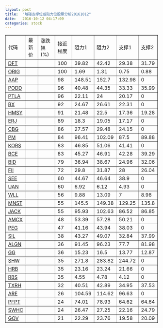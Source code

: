 ```yaml
---
layout: post
title:  "触碰支撑位或阻力位股票分析20161012"
date:   2016-10-12 04:17:09
categories: stock
---
```

<script type="text/javascript">
var stockList = []
stockList.push('gb_dft');
stockList.push('gb_orig');
stockList.push('gb_aap');
stockList.push('gb_podd');
stockList.push('gb_ptla');
stockList.push('gb_bx');
stockList.push('gb_hmsy');
stockList.push('gb_erj');
stockList.push('gb_cbg');
stockList.push('gb_pm');
stockList.push('gb_kors');
stockList.push('gb_bce');
stockList.push('gb_bid');
stockList.push('gb_fii');
stockList.push('gb_see');
stockList.push('gb_uan');
stockList.push('gb_wll');
stockList.push('gb_mnst');
stockList.push('gb_jack');
stockList.push('gb_amcx');
stockList.push('gb_peg');
stockList.push('gb_sil');
stockList.push('gb_algn');
stockList.push('gb_gg');
stockList.push('gb_shw');
stockList.push('gb_hrb');
stockList.push('gb_rbs');
stockList.push('gb_txrh');
stockList.push('gb_are');
stockList.push('gb_pfpt');
stockList.push('gb_swhc');
stockList.push('gb_gov');
</script>
<table border="1">
 <tr>
 <td>代码</td>
 <td>最新价</td>
 <td>涨跌幅(%)</td>
 <td>接近程度</td>
 <td>阻力1</td>
 <td>阻力2</td>
 <td>支撑1</td>
 <td>支撑2</td>
</tr>
  <tr id="dft" class="red">
  <td><a href="http://stock.finance.sina.com.cn/usstock/quotes/DFT.html" target="_blank">DFT</a></td><td></td><td></td><td>100</td><td>39.82</td><td>42.42</td><td>29.38</td><td>31.79</td></tr>
  <tr id="orig" class="green">
  <td><a href="http://stock.finance.sina.com.cn/usstock/quotes/ORIG.html" target="_blank">ORIG</a></td><td></td><td></td><td>100</td><td>1.69</td><td>1.31</td><td>0.75</td><td>0.88</td></tr>
  <tr id="aap" class="red">
  <td><a href="http://stock.finance.sina.com.cn/usstock/quotes/AAP.html" target="_blank">AAP</a></td><td></td><td></td><td>98</td><td>148.51</td><td>152.7</td><td>132.98</td><td>0</td></tr>
  <tr id="podd" class="red">
  <td><a href="http://stock.finance.sina.com.cn/usstock/quotes/PODD.html" target="_blank">PODD</a></td><td></td><td></td><td>96</td><td>40.48</td><td>44.35</td><td>33.33</td><td>35.99</td></tr>
  <tr id="ptla" class="red">
  <td><a href="http://stock.finance.sina.com.cn/usstock/quotes/PTLA.html" target="_blank">PTLA</a></td><td></td><td></td><td>96</td><td>22.11</td><td>24</td><td>20.17</td><td>0</td></tr>
  <tr id="bx" class="red">
  <td><a href="http://stock.finance.sina.com.cn/usstock/quotes/BX.html" target="_blank">BX</a></td><td></td><td></td><td>92</td><td>24.67</td><td>26.61</td><td>22.31</td><td>0</td></tr>
  <tr id="hmsy" class="red">
  <td><a href="http://stock.finance.sina.com.cn/usstock/quotes/HMSY.html" target="_blank">HMSY</a></td><td></td><td></td><td>91</td><td>21.48</td><td>22.5</td><td>17.36</td><td>19.28</td></tr>
  <tr id="erj" class="green">
  <td><a href="http://stock.finance.sina.com.cn/usstock/quotes/ERJ.html" target="_blank">ERJ</a></td><td></td><td></td><td>89</td><td>18.3</td><td>19.05</td><td>17.17</td><td>0</td></tr>
  <tr id="cbg" class="red">
  <td><a href="http://stock.finance.sina.com.cn/usstock/quotes/CBG.html" target="_blank">CBG</a></td><td></td><td></td><td>86</td><td>27.57</td><td>29.48</td><td>24.15</td><td>0</td></tr>
  <tr id="pm" class="red">
  <td><a href="http://stock.finance.sina.com.cn/usstock/quotes/PM.html" target="_blank">PM</a></td><td></td><td></td><td>84</td><td>96.41</td><td>102.09</td><td>87.5</td><td>89.88</td></tr>
  <tr id="kors" class="red">
  <td><a href="http://stock.finance.sina.com.cn/usstock/quotes/KORS.html" target="_blank">KORS</a></td><td></td><td></td><td>83</td><td>46.85</td><td>51.06</td><td>41.41</td><td>0</td></tr>
  <tr id="bce" class="red">
  <td><a href="http://stock.finance.sina.com.cn/usstock/quotes/BCE.html" target="_blank">BCE</a></td><td></td><td></td><td>83</td><td>45.27</td><td>46.91</td><td>42.28</td><td>39.29</td></tr>
  <tr id="bid" class="red">
  <td><a href="http://stock.finance.sina.com.cn/usstock/quotes/BID.html" target="_blank">BID</a></td><td></td><td></td><td>79</td><td>36.94</td><td>38.67</td><td>24.96</td><td>32.06</td></tr>
  <tr id="fii" class="green">
  <td><a href="http://stock.finance.sina.com.cn/usstock/quotes/FII.html" target="_blank">FII</a></td><td></td><td></td><td>72</td><td>29.8</td><td>31.87</td><td>28</td><td>26.04</td></tr>
  <tr id="see" class="red">
  <td><a href="http://stock.finance.sina.com.cn/usstock/quotes/SEE.html" target="_blank">SEE</a></td><td></td><td></td><td>60</td><td>44.67</td><td>46.64</td><td>38.9</td><td>0</td></tr>
  <tr id="uan" class="green">
  <td><a href="http://stock.finance.sina.com.cn/usstock/quotes/UAN.html" target="_blank">UAN</a></td><td></td><td></td><td>60</td><td>6.92</td><td>6.12</td><td>4.93</td><td>0</td></tr>
  <tr id="wll" class="green">
  <td><a href="http://stock.finance.sina.com.cn/usstock/quotes/WLL.html" target="_blank">WLL</a></td><td></td><td></td><td>56</td><td>9.88</td><td>13.09</td><td>7</td><td>8.98</td></tr>
  <tr id="mnst" class="red">
  <td><a href="http://stock.finance.sina.com.cn/usstock/quotes/MNST.html" target="_blank">MNST</a></td><td></td><td></td><td>55</td><td>145.5</td><td>149.38</td><td>129.25</td><td>135.8</td></tr>
  <tr id="jack" class="red">
  <td><a href="http://stock.finance.sina.com.cn/usstock/quotes/JACK.html" target="_blank">JACK</a></td><td></td><td></td><td>55</td><td>95.93</td><td>102.63</td><td>86.52</td><td>86.85</td></tr>
  <tr id="amcx" class="green">
  <td><a href="http://stock.finance.sina.com.cn/usstock/quotes/AMCX.html" target="_blank">AMCX</a></td><td></td><td></td><td>48</td><td>53.39</td><td>57.28</td><td>50.21</td><td>0</td></tr>
  <tr id="peg" class="red">
  <td><a href="http://stock.finance.sina.com.cn/usstock/quotes/PEG.html" target="_blank">PEG</a></td><td></td><td></td><td>47</td><td>41.16</td><td>43.94</td><td>38.03</td><td>0</td></tr>
  <tr id="sil" class="green">
  <td><a href="http://stock.finance.sina.com.cn/usstock/quotes/SIL.html" target="_blank">SIL</a></td><td></td><td></td><td>38</td><td>43.27</td><td>49.07</td><td>32.84</td><td>37.99</td></tr>
  <tr id="algn" class="red">
  <td><a href="http://stock.finance.sina.com.cn/usstock/quotes/ALGN.html" target="_blank">ALGN</a></td><td></td><td></td><td>36</td><td>91.45</td><td>96.23</td><td>77.7</td><td>81.98</td></tr>
  <tr id="gg" class="green">
  <td><a href="http://stock.finance.sina.com.cn/usstock/quotes/GG.html" target="_blank">GG</a></td><td></td><td></td><td>36</td><td>15.23</td><td>16.5</td><td>13.77</td><td>12.87</td></tr>
  <tr id="shw" class="red">
  <td><a href="http://stock.finance.sina.com.cn/usstock/quotes/SHW.html" target="_blank">SHW</a></td><td></td><td></td><td>35</td><td>271.8</td><td>283.82</td><td>244.72</td><td>0</td></tr>
  <tr id="hrb" class="red">
  <td><a href="http://stock.finance.sina.com.cn/usstock/quotes/HRB.html" target="_blank">HRB</a></td><td></td><td></td><td>35</td><td>23.16</td><td>23.24</td><td>21.66</td><td>0</td></tr>
  <tr id="rbs" class="red">
  <td><a href="http://stock.finance.sina.com.cn/usstock/quotes/RBS.html" target="_blank">RBS</a></td><td></td><td></td><td>35</td><td>4.55</td><td>4.78</td><td>4.12</td><td>0</td></tr>
  <tr id="txrh" class="green">
  <td><a href="http://stock.finance.sina.com.cn/usstock/quotes/TXRH.html" target="_blank">TXRH</a></td><td></td><td></td><td>32</td><td>40.51</td><td>42.89</td><td>34.95</td><td>37.53</td></tr>
  <tr id="are" class="red">
  <td><a href="http://stock.finance.sina.com.cn/usstock/quotes/ARE.html" target="_blank">ARE</a></td><td></td><td></td><td>26</td><td>104.59</td><td>114.62</td><td>96.63</td><td>0</td></tr>
  <tr id="pfpt" class="red">
  <td><a href="http://stock.finance.sina.com.cn/usstock/quotes/PFPT.html" target="_blank">PFPT</a></td><td></td><td></td><td>24</td><td>74.01</td><td>78.93</td><td>64.62</td><td>64.64</td></tr>
  <tr id="swhc" class="green">
  <td><a href="http://stock.finance.sina.com.cn/usstock/quotes/SWHC.html" target="_blank">SWHC</a></td><td></td><td></td><td>24</td><td>26.47</td><td>27.25</td><td>22.16</td><td>24.79</td></tr>
  <tr id="gov" class="green">
  <td><a href="http://stock.finance.sina.com.cn/usstock/quotes/GOV.html" target="_blank">GOV</a></td><td></td><td></td><td>21</td><td>22.29</td><td>23.76</td><td>19.58</td><td>20.09</td></tr>
</table>
